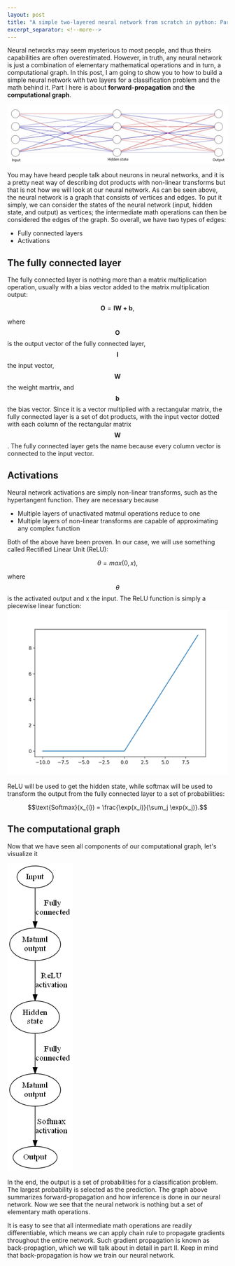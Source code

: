 ```yaml
---
layout: post
title: "A simple two-layered neural network from scratch in python: Part I, forward-propagation and the computational graph"
excerpt_separator: <!--more-->
---
```


Neural networks may seem mysterious to most people, and thus theirs capabilities are often overestimated. However, in truth, any neural network is just a combination of elementary mathematical operations and in turn, a computational graph. In this post, I am going to show you to how to build a simple neural network with two layers for a classification problem and the math behind it. Part I here is about **forward-propagation** and **the computational graph**.

![](/images/nn.jpg)

<!--more-->

You may have heard people talk about neurons in neural networks, and it is a pretty neat way of describing dot products with non-linear transforms but that is not how we will look at our neural network. As can be seen above, the neural network is a graph that consists of vertices and edges. To put it simply, we can consider the states of the neural network (input, hidden state, and output) as vertices; the intermediate math operations can then be considered the edges of the graph. So overall, we have two types of edges:
* Fully connected layers
* Activations

## The fully connected layer
The fully connected layer is nothing more than a matrix multiplication operation, usually with a bias vector added to the matrix multiplication output: 

$$\mathbf{O} = \mathbf{IW+b},$$  

where $$\mathbf{O}$$ is the output vector of the fully connected layer, $$\mathbf{I}$$ the input vector, $$\mathbf{W}$$ the weight martrix, and $$\mathbf{b}$$ the bias vector.
Since it is a vector multiplied with a rectangular matrix, the fully connected layer is a set of dot products, with the input vector dotted with each column of the rectangular matrix $$\mathbf{W}$$. The fully connected layer gets the name because every column vector is connected to the input vector. 

## Activations
Neural network activations are simply non-linear transforms, such as the hypertangent function. They are necessary because
* Multiple layers of unactivated matmul operations reduce to one
* Multiple layers of non-linear transforms are capable of 
approximating any complex function  

Both of the above have been proven. In our case, we will use something called Rectified Linear Unit (ReLU):

$$\theta=max(0,x),$$

where $$\theta$$ is the activated output and x the input. The ReLU function is simply a piecewise linear function:
![](/images/relu.png)

ReLU will be used to get the hidden state, while softmax will be used to transform the output from the fully connected layer to a set of probabilities:

$$\text{Softmax}(x_{i}) = \frac{\exp(x_i)}{\sum_j \exp(x_j)}.$$

## The computational graph
Now that we have seen all components of our computational graph, let's visualize it

![](/graphs/comp_graph.png#center)

In the end, the output is a set of probabilities for a classification problem. The largest probability is selected as the prediction. The graph above summarizes forward-propagation and how inference is done in our neural network. Now we see that the neural network is nothing but a set of elementary math operations.

It is easy to see that all intermediate math operations are readily differentiable, which means we can apply chain rule to propagate gradients throughout the entire network. Such gradient propagation is known as back-propagtion, which we will talk about in detail in part II. Keep in mind that back-propagation is how we train our neural network.